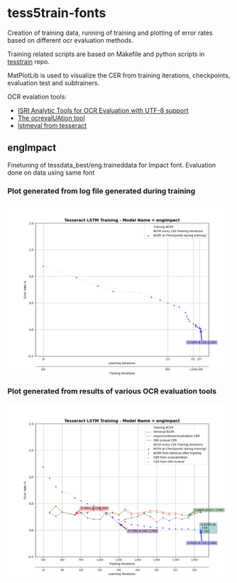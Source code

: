 # tess5train-fonts

Creation of training data, running of training and plotting of error rates based on different ocr evaluation methods.

Training related scripts are based on Makefile and python scripts in [tesstrain](https://github.com/tesseract-ocr/tesstrain) repo.

MatPlotLib is used to visualize the CER from training iterations, checkpoints, evaluation test and subtrainers.

OCR evalation tools:
* [ISRI Analytic Tools for OCR Evaluation with UTF-8 support](https://github.com/eddieantonio/ocreval) 
* [The ocrevalUAtion tool](https://sites.google.com/site/textdigitisation/ocrevaluation)
* [lstmeval from tesseract](https://github.com/tesseract-ocr/tesseract/blob/main/doc/lstmeval.1.asc)

## engImpact

Finetuning of tessdata_best/eng.traineddata for Impact font.
Evaluation done on data using same font

### Plot generated from log file generated during training
![Plot generated from log file generated during training](https://github.com/Shreeshrii/tess5train-fonts/blob/main/data/engImpact/plots/engImpact-LOG-2.png)

### Plot generated from results of various OCR evaluation tools
![Plot generated from results of various OCR evaluation tools](https://github.com/Shreeshrii/tess5train-fonts/blob/main/data/engImpact/plots/engImpact-2.png)
